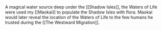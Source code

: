 A magical water source deep under the [[Shadow Isles]], the Waters of Life were used my [[Maokai]] to populate the Shadow Isles with flora. 
Maokai would later reveal the location of the Waters of Life to the few humans he trusted during the [[The Westward Migration]].
